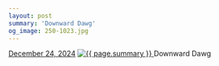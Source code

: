 ```yaml
---
layout: post
summary: 'Downward Dawg'
og_image: 250-1023.jpg
---
```


<p>
  <time>
    <a href="/250">December 24, 2024</a>
  </time>
  <a href="/250">
    <img src="{{ site.assets_url }}/250-511.jpg" srcset="{{ site.assets_url }}/250-256.jpg 256w, {{ site.assets_url }}/250-511.jpg 511w, {{ site.assets_url }}/250-767.jpg 767w, {{ site.assets_url }}/250-1023.jpg 1023w" sizes="(min-width: 700px) 50vw, calc(100vw - 2rem)" alt="{{ page.summary }}" />
  </a>
  <span>Downward Dawg</span>
</p>
